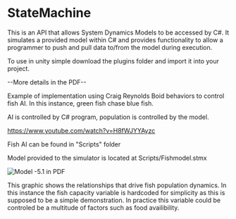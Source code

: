 # StateMachine

This is an API that allows System Dynamics Models to be accessed by C#. It simulates a provided model within C# and provides functionality to allow a programmer to push and pull data to/from the model during execution. 

To use in unity simple download the plugins folder and import it into your project. 

--More details in the PDF--

Example of implementation using Craig Reynolds Boid behaviors to control fish AI.
In this instance, green fish chase blue fish.

AI is controlled by C# program, population is controlled by the model.

https://www.youtube.com/watch?v=H8fWJYYAyzc

Fish AI can be found in "Scripts" folder

Model provided to the simulator is located at Scripts/Fishmodel.stmx

![Model](https://i.imgur.com/TC56pBG.png)
-5.1 in PDF


This graphic shows the relationships that drive fish population dynamics. In this instance the fish capacity variable is hardcoded for simplicity as this is supposed to be a simple demonstration. In practice this variable could be controled be a multitude of factors such as food availibility. 

